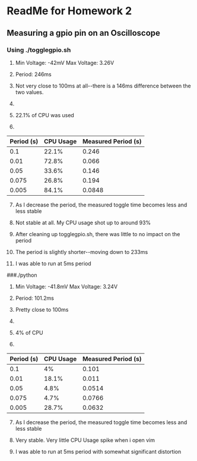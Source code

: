 # ReadMe for Homework 2
## Measuring a gpio pin on an Oscilloscope
### Using ./togglegpio.sh
1. Min Voltage: -42mV
   Max Voltage: 3.26V

2. Period: 246ms

3. Not very close to 100ms at all--there is a 146ms difference between the two values.

4. 

5. 22.1% of CPU was used

6. 
| Period (s) | CPU Usage | Measured Period (s) |
|---|---|---|
| 0.1 | 22.1% | 0.246 |
| 0.01 | 72.8% | 0.066 |
|0.05| 33.6%| 0.146|
|0.075| 26.8%| 0.194|
|0.005 |84.1% |0.0848|

7. As I decrease the period, the measured toggle time becomes less and less stable

8. Not stable at all. My CPU usage shot up to around 93%

9. After cleaning up togglegpio.sh, there was little to no impact on the period

10. The period is slightly shorter--moving down to 233ms 

11. I was able to run at 5ms period

###./python 

1. Min Voltage: -41.8mV
   Max Voltage: 3.24V

2. Period: 101.2ms

3. Pretty close to 100ms

4. 

5. 4% of CPU

6. 
| Period (s) | CPU Usage | Measured Period (s) |
|---|---|---|
|0.1| 4% |0.101|
|0.01| 18.1%| 0.011|
|0.05 |4.8% |0.0514|
|0.075 |4.7% |0.0766|
|0.005| 28.7%| 0.0632|

7. As I decrease the period, the measured toggle time becomes less and less stable

8. Very stable. Very little CPU Usage spike when i open vim

11. I was able to run at 5ms period with somewhat significant distortion
